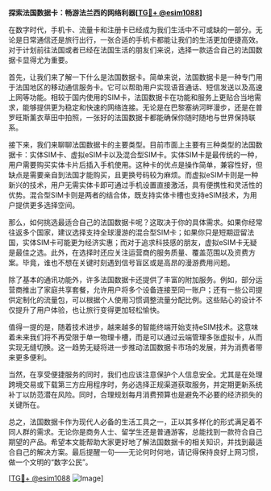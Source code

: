 **探索法国数据卡：畅游法兰西的网络利器[[TG💪+ @esim1088](https://t.me/s/esim1088)]**

在数字时代，手机卡、流量卡和注册卡已经成为我们生活中不可或缺的一部分。无论是日常通信还是旅行出行，一张合适的手机卡都能让我们的生活更加便捷高效。对于计划前往法国或者已经在法国生活的朋友们来说，选择一款适合自己的法国数据卡显得尤为重要。

首先，让我们来了解一下什么是法国数据卡。简单来说，法国数据卡是一种专门用于法国地区的移动通信服务卡。它可以帮助用户实现语音通话、短信发送以及高速上网等功能。相较于国内使用的SIM卡，法国数据卡在功能和服务上更贴合当地需求，能够提供更为稳定和快速的网络连接。无论是在巴黎塞纳河畔漫步，还是在普罗旺斯薰衣草田中拍照，一张好的法国数据卡都能确保你随时随地与世界保持联系。

接下来，我们来聊聊法国数据卡的主要类型。目前市面上主要有三种类型的法国数据卡：实体SIM卡、虚拟eSIM卡以及混合型SIM卡。实体SIM卡是最传统的一种，用户需要购买实体卡片后插入手机使用。这种卡的优点是操作简单，兼容性好，但缺点是需要亲自到法国才能购买，且更换号码较为麻烦。而虚拟eSIM卡则是一种新兴的技术，用户无需实体卡即可通过手机设置直接激活，具有便携性和灵活性的优势。混合型SIM卡则是两者的结合体，既支持实体卡槽也支持eSIM技术，为用户提供更多选择空间。

那么，如何挑选最适合自己的法国数据卡呢？这取决于你的具体需求。如果你经常往返多个国家，建议选择支持全球漫游的混合型SIM卡；如果你只是短期逗留法国，实体SIM卡可能更为经济实惠；而对于追求科技感的朋友，虚拟eSIM卡无疑是最佳之选。此外，在选择时还应关注运营商的服务质量、覆盖范围以及资费方案。毕竟，谁也不想在关键时刻遇到信号盲区或是高昂的漫游费用问题。

除了基本的通讯功能外，许多法国数据卡还提供了丰富的附加服务。例如，部分运营商推出了家庭共享套餐，允许用户将多个设备连接至同一账户；还有一些公司提供定制化的流量包，可以根据个人使用习惯调整流量分配比例。这些贴心的设计不仅提升了用户体验，也让旅行变得更加轻松愉快。

值得一提的是，随着技术进步，越来越多的智能终端开始支持eSIM技术。这意味着未来我们将不再受限于单一物理卡槽，而是可以通过云端管理多张虚拟卡，从而实现无缝切换。这一趋势无疑将进一步推动法国数据卡市场的发展，并为消费者带来更多便利。

当然，在享受便捷服务的同时，我们也应该注意保护个人信息安全。尤其是在处理跨境交易或下载第三方应用程序时，务必选择正规渠道获取服务，并定期更新系统补丁以防范潜在风险。同时，合理规划每月消费预算也是避免不必要的经济损失的关键所在。

总之，法国数据卡作为现代人必备的生活工具之一，正以其多样化的形式满足着不同人群的需求。无论你是商务人士、留学生还是普通游客，总能找到一款符合自己期望的产品。希望本文能帮助大家更好地了解法国数据卡的相关知识，并找到最适合自己的解决方案。最后提醒一句——无论何时何地，请记得保持良好上网习惯，做一个文明的“数字公民”。

[[TG💪+ @esim1088](https://t.me/s/esim1088) ![Image](https://i.postimg.cc/4NQfJmqS/Snipaste-2025-05-13-00-14-12.png)]